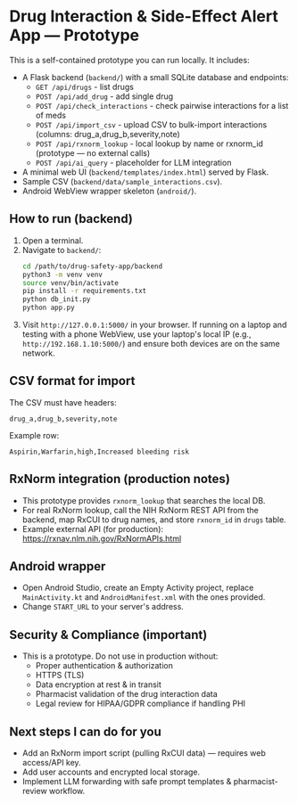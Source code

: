 # Drug Interaction & Side-Effect Alert App — Prototype

This is a self-contained prototype you can run locally. It includes:
- A Flask backend (`backend/`) with a small SQLite database and endpoints:
    - `GET /api/drugs` - list drugs
    - `POST /api/add_drug` - add single drug
    - `POST /api/check_interactions` - check pairwise interactions for a list of meds
    - `POST /api/import_csv` - upload CSV to bulk-import interactions (columns: drug_a,drug_b,severity,note)
    - `POST /api/rxnorm_lookup` - local lookup by name or rxnorm_id (prototype — no external calls)
    - `POST /api/ai_query` - placeholder for LLM integration
- A minimal web UI (`backend/templates/index.html`) served by Flask.
- Sample CSV (`backend/data/sample_interactions.csv`).
- Android WebView wrapper skeleton (`android/`).

## How to run (backend)
1. Open a terminal.
2. Navigate to `backend/`:
    ```bash
    cd /path/to/drug-safety-app/backend
    python3 -m venv venv
    source venv/bin/activate
    pip install -r requirements.txt
    python db_init.py
    python app.py
    ```
3. Visit `http://127.0.0.1:5000/` in your browser. If running on a laptop and testing with a phone WebView, use your laptop's local IP (e.g., `http://192.168.1.10:5000/`) and ensure both devices are on the same network.

## CSV format for import
The CSV must have headers:
```
drug_a,drug_b,severity,note
```
Example row:
```
Aspirin,Warfarin,high,Increased bleeding risk
```

## RxNorm integration (production notes)
- This prototype provides `rxnorm_lookup` that searches the local DB.
- For real RxNorm lookup, call the NIH RxNorm REST API from the backend, map RxCUI to drug names, and store `rxnorm_id` in `drugs` table.
- Example external API (for production): https://rxnav.nlm.nih.gov/RxNormAPIs.html

## Android wrapper
- Open Android Studio, create an Empty Activity project, replace `MainActivity.kt` and `AndroidManifest.xml` with the ones provided.
- Change `START_URL` to your server's address.

## Security & Compliance (important)
- This is a prototype. Do not use in production without:
  - Proper authentication & authorization
  - HTTPS (TLS)
  - Data encryption at rest & in transit
  - Pharmacist validation of the drug interaction data
  - Legal review for HIPAA/GDPR compliance if handling PHI

## Next steps I can do for you
- Add an RxNorm import script (pulling RxCUI data) — requires web access/API key.
- Add user accounts and encrypted local storage.
- Implement LLM forwarding with safe prompt templates & pharmacist-review workflow.
